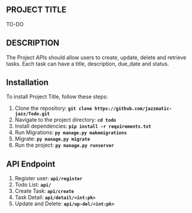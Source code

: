 ## **PROJECT TITLE**
TO-DO

## **DESCRIPTION**
The Project APIs should allow users to create, update, delete and retrieve tasks. Each task can have a title, description, due_date and status.


## **Installation**

To install Project Title, follow these steps:
1. Clone the repository: **`git clone https://github.com/jazzmatic-jazz/Todo.git`**
2. Navigate to the project directory: **`cd todo`**
3. Install dependencies: **`pip install -r requirements.txt`**
4. Run Migrations: **`py manage.py makemigrations`**
5. Migrate: **`py manage.py migrate`**
6. Run the project: **`py manage.py runserver`**

## **API Endpoint**

1. Register user: **`api/register`**
2. Todo List: **`api/`**
3. Create Task: **`api/create`**
4. Task Detail: **`api/detail/<int:pk>`**
5. Update and Delete: **`api/up-del/<int:pk>`**

